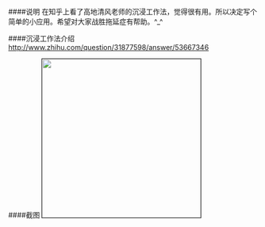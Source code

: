 ####说明
在知乎上看了高地清风老师的沉浸工作法，觉得很有用。所以决定写个简单的小应用。希望对大家战胜拖延症有帮助。^_^

####沉浸工作法介绍
http://www.zhihu.com/question/31877598/answer/53667346

####截图
<img src="https://raw.githubusercontent.com/huangyifeng/HostPlainFile/master/Immersion/immersion_screen_shot.png" width="320px" style="border-style: solid; border-width: thin"/>
